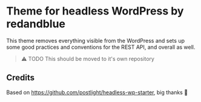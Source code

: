# Theme for headless WordPress by redandblue

This theme removes everything visible from the WordPress and sets up
some good practices and conventions for the REST API, and overall as well.

> ⚠️ TODO This should be moved to it's own repository

## Credits

Based on https://github.com/postlight/headless-wp-starter, big thanks 🙏

